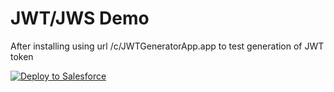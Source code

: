 JWT/JWS Demo
===============================
After installing using url <Your Instance>/c/JWTGeneratorApp.app to test generation of JWT token

<a href="https://githubsfdeploy.herokuapp.com?">
  <img alt="Deploy to Salesforce"
       src="https://raw.githubusercontent.com/afawcett/githubsfdeploy/master/deploy.png">
</a>
